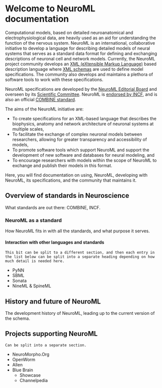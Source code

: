 # Welcome to NeuroML documentation


Computational models, based on detailed neuroanatomical and electrophysiological data, are heavily used as an aid for understanding the function of the nervous system.
NeuroML is an international, collaborative initiative to develop a language for describing detailed models of neural systems that serves as a standard data format for defining and exchanging descriptions of neuronal cell and network models.
Currently, the NeuroML project community develops an [XML (eXtensible Markup Language)](https://wikipedia.org/XML) based description language where [XML schemas](http://www.w3schools.com/schema/default.asp) are used to define model specifications.
The community also develops and maintains a plethora of software tools to work with these specifications.

NeuroML specifications are developed by the [NeuroML Editorial Board](https://neuroml.org/editors) and overseen by its [Scientific Committee](https://neuroml.org/scientific_committee).
NeuroML is [endorsed by INCF](https://www.incf.org/sbp/neuroml), and is also an official [COMBINE standard](http://co.mbine.org/standards/neuroml).

The aims of the NeuroML initiative are:

- To create specifications for an XML-based language that describes the biophysics, anatomy and network architecture of neuronal systems at multiple scales,
- To facilitate the exchange of complex neuronal models between researchers, allowing for greater transparency and accessibility of models,
- To promote software tools which support NeuroML and support the development of new software and databases for neural modeling, and
- To encourage researchers with models within the scope of NeuroML to exchange and publish their models in this format.

Here, you will find documentation on using, NeuroML, developing with NeuroML, its specifications, and the community that maintains it.

## Overview of standards in Neuroscience

What standards are out there: COMBINE, INCF.

### NeuroML as a standard

How NeuroML fits in with all the standards, and what purpose it serves.

#### Interaction with other languages and standards

```{note}
This bit can be split to a different section, and then each entry in the list below can be split into a separate heading depending on how much detail is needed here.
```
- PyNN
- SBML
- Sonata
- NineML & SpineML

## History and future of NeuroML

The development history of NeuroML, leading up to the current version of the schema.

## Projects supporting NeuroML

```{note}
Can be split into a separate section.
```


- NeuroMorpho.Org
- OpenWorm
- Allen
- Blue Brain
  - Showcase
  - Channelpedia

